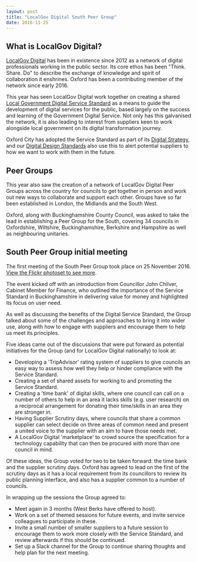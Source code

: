 ```yaml
---
layout: post
title: "LocalGov Digital South Peer Group"
date: 2016-11-25
---
```


## What is LocalGov Digital?
[LocalGov Digital](http://localgovdigital.info) has been in existence since 2012 as a network of digital professionals working in the public sector. Its core ethos has been "Think. Share. Do" to describe the exchange of knowledge and spirit of collaboration it enshrines. Oxford has been a contributing member of the network since early 2016.

This year has seen LocalGov Digital work together on creating a shared [Local Government Digital Service Standard](http://localgovdigital.info/localgov-digital-makers/outputs/local-government-digital-service-standard/) as a means to guide the development of digital services for the public, based largely on the success and learning of the Government Digital Service. Not only has this galvanised the network, it is also leading to interest from suppliers keen to work alongside local government on its digital transformation journey.

Oxford City has adopted the Service Standard as part of its [Digital Strategy](https://oxfordcitycouncil.github.io/strategy/index.html), and our [Digital Design Standards](https://oxfordcitycouncil.github.io/standards/lgdss.html) also use this to alert potential suppliers to how we want to work with them in the future.

## Peer Groups
This year also saw the creation of a network of LocalGov Digital Peer Groups across the country for councils to get together in person and work out new ways to collaborate and support each other. Groups have so far been established in London, the Midlands and the South West.

Oxford, along with Buckinghamshire County Council, was asked to take the lead in establishing a Peer Group for the South, covering 34 councils in Oxfordshire, Wiltshire, Buckinghamshire, Berkshire and Hampshire as well as neighbouring unitaries.

## South Peer Group initial meeting
The first meeting of the South Peer Group took place on 25 November 2016. [View the Flickr photoset to see more](https://www.flickr.com/photos/neillawrencephotography/sets/72157676960979586/).

The event kicked off with an introduction from Councillor John Chilver, Cabinet Member for Finance, who outlined the importance of the Service Standard in Buckinghamshire in delivering value for money and highlighted its focus on user need.

As well as discussing the benefits of the Digital Service Standard, the Group talked about some of the challenges and approaches to bring it into wider use, along with how to engage with suppliers and encourage them to help us meet its principles.

Five ideas came out of the discussions that were put forward as potential initiatives for the Group (and for LocalGov Digital nationally) to look at:

* Developing a 'TripAdvisor' rating system of suppliers to give councils an easy way to assess how well they help or hinder compliance with the Service Standard.
* Creating a set of shared assets for working to and promoting the Service Standard.
* Creating a 'time bank' of digital skills, where one council can call on a number of others to help in an area it lacks skills (e.g. user research) on a reciprocal arrangement for donating their time/skills in an area they are stronger in.
* Having Supplier Scrutiny days, where councils that share a common supplier can select decide on three areas of common need and present a united voice to the supplier with an aim to have those needs met.
* A LocalGov Digital 'marketplace' to crowd source the specification for a technology capability that can then be procured with more than one council in mind.

Of these ideas, the Group voted for two to be taken forward: the time bank and the supplier scrutiny days. Oxford has agreed to lead on the first of the scrutiny days as it has a local requirement from its councillors to review its public planning interface, and also has a supplier common to a number of councils.

In wrapping up the sessions the Group agreed to:

* Meet again in 3 months (West Berks have offered to host).
* Work on a set of themed sessions for future events, and invite service colleagues to participate in these.
* Invite a small number of smaller suppliers to a future session to encourage them to work more closely with the Service Standard, and review afterwards if this should be continued.
* Set up a Slack channel for the Group to continue sharing thoughts and help plan for the next meeting.
